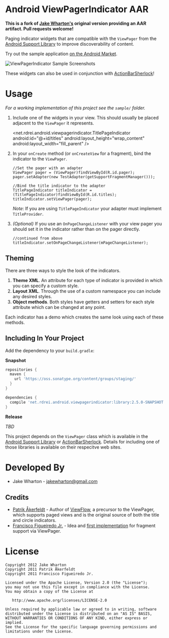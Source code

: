 Android ViewPagerIndicator AAR
==============================

**This is a fork of [Jake Wharton's](https://github.com/JakeWharton) original version
providing an AAR artifact. Pull requests welcome!**

Paging indicator widgets that are compatible with the `ViewPager` from the
[Android Support Library][2] to improve discoverability of content.

Try out the sample application [on the Android Market][10].

![ViewPagerIndicator Sample Screenshots][9]

These widgets can also be used in conjunction with [ActionBarSherlock][3]!

Usage
=====

*For a working implementation of this project see the `sample/` folder.*

  1. Include one of the widgets in your view. This should usually be placed
     adjacent to the `ViewPager` it represents.

        <net.rdrei.android.viewpagerindicator.TitlePageIndicator
            android:id="@+id/titles"
            android:layout_height="wrap_content"
            android:layout_width="fill_parent" />

  2. In your `onCreate` method (or `onCreateView` for a fragment), bind the
     indicator to the `ViewPager`.

         //Set the pager with an adapter
         ViewPager pager = (ViewPager)findViewById(R.id.pager);
         pager.setAdapter(new TestAdapter(getSupportFragmentManager()));

         //Bind the title indicator to the adapter
         TitlePageIndicator titleIndicator = (TitlePageIndicator)findViewById(R.id.titles);
         titleIndicator.setViewPager(pager);

     *Note*: If you are using `TitlePageIndicator` your adapter must implement
     `TitleProvider`.

  3. *(Optional)* If you use an `OnPageChangeListener` with your view pager
     you should set it in the indicator rather than on the pager directly.

         //continued from above
         titleIndicator.setOnPageChangeListener(mPageChangeListener);


Theming
-------

There are three ways to style the look of the indicators.

 1. **Theme XML**. An attribute for each type of indicator is provided in which
    you can specify a custom style.
 2. **Layout XML**. Through the use of a custom namespace you can include any
    desired styles.
 3. **Object methods**. Both styles have getters and setters for each style
    attribute which can be changed at any point.

Each indicator has a demo which creates the same look using each of these
methods.


Including In Your Project
-------------------------

Add the dependency to your `build.gradle`:

**Snapshot**

```groovy
repositories {
  maven {
    url 'https://oss.sonatype.org/content/groups/staging/'
  }
}

dependencies {
  compile 'net.rdrei.android.viewpagerindicator:library:2.5.0-SNAPSHOT'
}
```

**Release**

*TBD*

This project depends on the `ViewPager` class which is available in the
[Android Support Library][2] or [ActionBarSherlock][3]. Details for
including one of those libraries is available on their respecitve web sites.


Developed By
============

 * Jake Wharton - <jakewharton@gmail.com>


Credits
-------

 * [Patrik Åkerfeldt][1] - Author of [ViewFlow][4], a precursor to the ViewPager,
   which supports paged views and is the original source of both the title
   and circle indicators.
 * [Francisco Figueiredo Jr.][5] - Idea and [first implementation][6] for
   fragment support via ViewPager.




License
=======

    Copyright 2012 Jake Wharton
    Copyright 2011 Patrik Åkerfeldt
    Copyright 2011 Francisco Figueiredo Jr.

    Licensed under the Apache License, Version 2.0 (the "License");
    you may not use this file except in compliance with the License.
    You may obtain a copy of the License at

       http://www.apache.org/licenses/LICENSE-2.0

    Unless required by applicable law or agreed to in writing, software
    distributed under the License is distributed on an "AS IS" BASIS,
    WITHOUT WARRANTIES OR CONDITIONS OF ANY KIND, either express or implied.
    See the License for the specific language governing permissions and
    limitations under the License.






 [1]: https://github.com/pakerfeldt
 [2]: http://developer.android.com/sdk/compatibility-library.html
 [3]: http://actionbarsherlock.com
 [4]: https://github.com/pakerfeldt/android-viewflow
 [5]: https://github.com/franciscojunior
 [6]: https://gist.github.com/1122947
 [9]: https://raw.github.com/JakeWharton/Android-ViewPagerIndicator/master/sample/screens.png
 [10]: https://play.google.com/store/apps/details?id=net.rdrei.android.viewpagerindicator.sample
